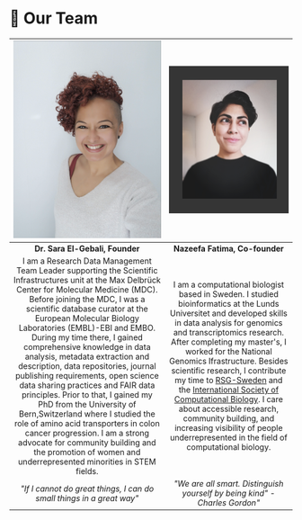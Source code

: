 # 🦥 Our Team

|![](../.gitbook/assets/saraelgebali.jpg)| ![](../.gitbook/assets/nazeefatima.jpg)|
|:---:|:---:|
| **Dr. Sara El-Gebali, Founder** | **Nazeefa Fatima, Co-founder** |
|I am a Research Data Management Team Leader supporting the Scientific Infrastructures unit at the Max Delbrück Center for Molecular Medicine \(MDC\). Before joining the MDC, I was a scientific database curator at the European Molecular Biology Laboratories \(EMBL\)-EBI and EMBO. During my time there, I gained comprehensive knowledge in data analysis, metadata extraction and description, data repositories, journal publishing requirements, open science data sharing practices and FAIR data principles. Prior to that, I gained my PhD from the University of Bern,Switzerland where I studied the role of amino acid transporters in colon cancer progression. I am a strong advocate for community building and the promotion of women and underrepresented minorities in STEM fields.| I am a computational biologist based in Sweden. I studied bioinformatics at the Lunds Universitet and developed skills in data analysis for genomics and transcriptomics research. After completing my master's, I worked for the National Genomics Ifrastructure. Besides scientific research, I contribute my time to [RSG-Sweden](https://www.rsg-sweden.iscbsc.org) and the [International Society of Computational Biology](https://www.iscbsc.org). I care about accessible research, community building, and increasing visibility of people underrepresented in the field of computational biology. |
|*"If I cannot do great things, I can do small things in a great way"*|*"We are all smart. Distinguish yourself by being kind" - Charles Gordon"*|

